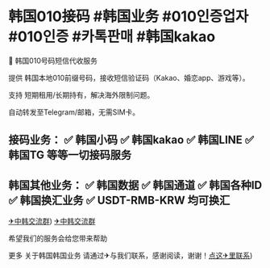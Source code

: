 # 韩国010接码    #韩国业务 #010인증업자 #010인증 #카톡판매  #韩国kakao

🔐 韩国010号码短信代收服务


提供 韩国本地010前缀号码，接收短信验证码（Kakao、婚恋app、游戏等）。

支持 短期租用/长期持有，解决海外限制问题。

自动转发至Telegram/邮箱，无需SIM卡。

接码业务：
✅ 韩国小码
✅ 韩国kakao
✅ 韩国LINE
✅ 韩国TG
等等一切接码服务
-----------------------------------
韩国其他业务：
✅ 韩国数据
✅ 韩国通道
✅ 韩国各种ID
✅ 韩国换汇业务
✅ USDT-RMB-KRW 均可换汇
-----------------------------------
[✈中韩交流群](https://t.me/ZYhongbo))
[✈中韩交流群](https://t.me/kakao0089)

希望我们的服务会给您带来帮助

更多 关于韩国韩国业务 请通过✈与我们联系，感谢阅读，谢谢！[点这✈里联系](https://t.me/HEIQ01))
